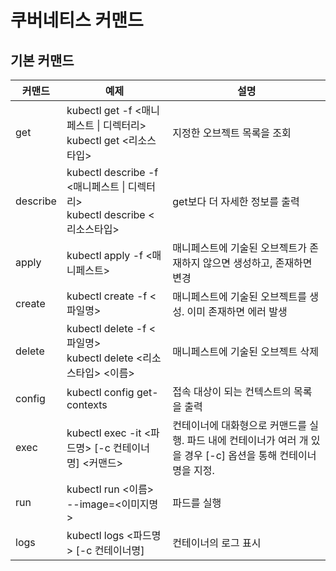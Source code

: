 # 쿠버네티스 커맨드

## 기본 커맨드
|커맨드|예제|설명|
|--|--|--|
|get|kubectl get -f <매니페스트 \| 디렉터리></br>kubectl get <리소스타입>|지정한 오브젝트 목록을 조회|
|describe|kubectl describe -f <매니페스트 \| 디렉터리></br>kubectl describe <리소스타입>|get보다 더 자세한 정보를 출력|
|apply|kubectl apply -f <매니페스트>|매니페스트에 기술된 오브젝트가 존재하지 않으면 생성하고, 존재하면 변경|
|create|kubectl create -f <파일명>|매니페스트에 기술된 오브젝트를 생성. 이미 존재하면 에러 발생|
|delete|kubectl delete -f <파일명></br>kubectl delete <리소스타입> <이름>|매니페스트에 기술된 오브젝트 삭제|
|config|kubectl config get-contexts|접속 대상이 되는 컨텍스트의 목록을 출력|
|exec|kubectl exec -it <파드명> [-c 컨테이너명] <커맨드>|컨테이너에 대화형으로 커맨드를 실행. 파드 내에 컨테이너가 여러 개 있을 경우 [-c] 옵션을 통해 컨테이너명을 지정.|
|run|kubectl run <이름> --image=<이미지명>|파드를 실행|
|logs|kubectl logs <파드명> [-c 컨테이너명]|컨테이너의 로그 표시|